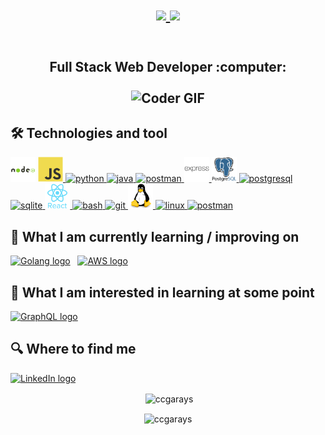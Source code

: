 <h1 align="center">
  <a href="https://git.io/typing-svg">
    <img src="https://user-images.githubusercontent.com/42378118/110234147-e3259600-7f4e-11eb-95be-0c4047144dea.gif" width="30">
    <img src="https://readme-typing-svg.herokuapp.com/?lines=Hi!;My+name+is+Cristhian.;Welcome+to+my+profile!&center=true&size=27">
  </a>
</h1>

<h2 align="center">
 <abc>
  <br> Full Stack Web Developer :computer:<br>
  <br>
    <img src="https://media.giphy.com/media/SWoSkN6DxTszqIKEqv/giphy.gif" alt="Coder GIF" width="500">
 </abc>
</h2> 


## 🛠  Technologies and tool
<p align="left">
  <a href="https://nodejs.org" target="_blank"> <img src="https://raw.githubusercontent.com/devicons/devicon/master/icons/nodejs/nodejs-original-wordmark.svg" alt="nodejs" width="40" height="40"/></a>
  <a href="https://developer.mozilla.org/en-US/docs/Web/JavaScript" target="_blank"> <img src="https://raw.githubusercontent.com/devicons/devicon/master/icons/javascript/javascript-original.svg" alt="javascript" width="40" height="40"/> </a>
  <a href="https://www.python.org/" target="_blank"> <img src="https://www.vectorlogo.zone/logos/python/python-icon.svg" alt="python" width="40" height="40"/> </a>
    <a href="https://www.oracle.com/co/java/technologies/javase/javase-jdk8-downloads.html" target="_blank"> <img src="https://www.vectorlogo.zone/logos/java/java-icon.svg" alt="java" width="40" height="40"/> </a>
    <a href="https://go.dev/" target="_blank"> <img src="https://www.vectorlogo.zone/logos/golang/golang-icon.svg" alt="postman" width="40" height="40"/> </a>
  <a href="https://expressjs.com" target="_blank"> <img src="https://raw.githubusercontent.com/devicons/devicon/master/icons/express/express-original-wordmark.svg" alt="express" width="40" height="40"/> </a>
  <a href="https://www.postgresql.org" target="_blank"> <img src="https://raw.githubusercontent.com/devicons/devicon/master/icons/postgresql/postgresql-original-wordmark.svg" alt="postgresql" width="40" height="40"/> </a>
  <a href="https://www.mongodb.com/" target="_blank"> <img src="https://www.vectorlogo.zone/logos/mongodb/mongodb-ar21.svg" alt="postgresql" width="40" height="40"/> </a>
  <a href="https://www.sqlite.org/" target="_blank"> <img src="https://www.vectorlogo.zone/logos/sqlite/sqlite-icon.svg" alt="sqlite" width="40" height="40"/> </a>
  <a href="https://reactjs.org/" target="_blank"> <img src="https://raw.githubusercontent.com/devicons/devicon/master/icons/react/react-original-wordmark.svg" alt="react" width="40" height="40"/> </a>
  <a href="https://www.gnu.org/software/bash/" target="_blank"> <img src="https://www.vectorlogo.zone/logos/gnu_bash/gnu_bash-icon.svg" alt="bash" width="40" height="40"/> </a> 
  <a href="https://git-scm.com/" target="_blank"> <img src="https://www.vectorlogo.zone/logos/git-scm/git-scm-icon.svg" alt="git" width="40" height="40"/> </a>
  <a href="https://www.linux.org/" target="_blank"> <img src="https://raw.githubusercontent.com/devicons/devicon/master/icons/linux/linux-original.svg" alt="linux" width="40" height="40"/> </a>
  <a href="https://aws.amazon.com/es/" target="_blank"> <img src="https://www.vectorlogo.zone/logos/amazon_aws/amazon_aws-icon.svg" alt="linux" width="40" height="40"/> </a>
  <a href="https://postman.com" target="_blank"> <img src="https://www.vectorlogo.zone/logos/getpostman/getpostman-icon.svg" alt="postman" width="40" height="40"/> </a>
</p>


<a name="learning-next"></a>
## 📖  What I am currently learning / improving on

[<img src="https://img.shields.io/badge/Go-00ADD8?style=for-the-badge&logo=go&logoColor=white" alt="Golang logo" title="Golang" height="25" />][tech_tools_anchor]
&nbsp;
[<img src="https://img.shields.io/badge/Amazon_AWS-232F3E?style=for-the-badge&logo=amazon-aws&logoColor=white" alt="AWS logo" title="AWS" height="25" />][tech_tools_anchor]


## 👾  What I am interested in learning at some point

[<img src="https://img.shields.io/badge/GraphQL-282C34?logo=graphql&logoColor=E10098" alt="GraphQL logo" title="GraphQL" height="25" />][learning_next_anchor]
&nbsp;

## 🔍  Where to find me

[<img src="https://img.shields.io/badge/LinkedIn-282C34?logo=linkedin&logoColor=0077B5" alt="LinkedIn logo" title="LinkedIn" height="25" />](https://www.linkedin.com/in/cristhian-garay-dev/)

[tech_tools_anchor]: #bonjour--
[learning_now_anchor]: #learning-now
[learning_next_anchor]: #learning-next


<!--<p align="center"><img align="center" src="https://github-readme-stats.vercel.app/api/top-langs/?username=ccgarays&show_icons=true&locale=en&layout=compact&theme=material-palenight" alt="ccgarays" /></p>-->
<p align="center">&nbsp;<img align="center" src="https://github-readme-stats.vercel.app/api?username=ccgarays&show_icons=true&locale=en&theme=material-palenight" alt="ccgarays" /></p>
<p align="center"><img align="center" src="https://github-readme-streak-stats.herokuapp.com/?user=ccgarays&theme=material-palenight" alt="ccgarays" /></p>

